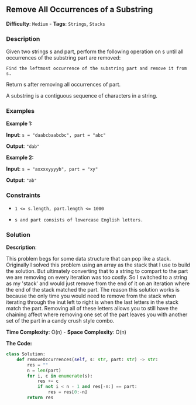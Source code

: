 ## Remove All Occurrences of a Substring

**Difficulty**: `Medium` - **Tags**: `Strings`, `Stacks`

### Description

Given two strings s and part, perform the following operation on s until all occurrences of the substring part are removed:

    Find the leftmost occurrence of the substring part and remove it from s.

Return s after removing all occurrences of part.

A substring is a contiguous sequence of characters in a string.

### Examples

**Example 1:**

**Input**: ```s = "daabcbaabcbc", part = "abc"```

**Output**: ```"dab"```

**Example 2:**

**Input**: ```s = "axxxxyyyyb", part = "xy"```

**Output**: ```"ab"```

### Constraints

- `1 <= s.length, part.length <= 1000`

- `s and part consists of lowercase English letters.`

### Solution

**Description**:

This problem begs for some data structure that can pop like a stack. Originally I solved this problem using an array as the stack that I use to build the solution. But ultimately converting that to a string to compart to the part we are removing on every iteration was too costly. So I switched to a string as my 'stack' and would just remove from the end of it on an iteration where the end of the stack matched the part. The reason this solution works is because the only time you would need to remove from the stack when iterating through the inut left to right is when the last letters in the stack match the part. Removing all of these letters allows you to still have the chaining affect where removing one set of the part leaves you with another set of the part in a candy crush style combo.

**Time Complexity**: O(n) - **Space Complexity**: O(n) 

**The Code:**

```python
class Solution:
    def removeOccurrences(self, s: str, part: str) -> str:
        res = ""
        n = len(part)
        for i, c in enumerate(s):
            res += c
            if not i < n - 1 and res[-n:] == part:
                res = res[0:-n]
        return res
```